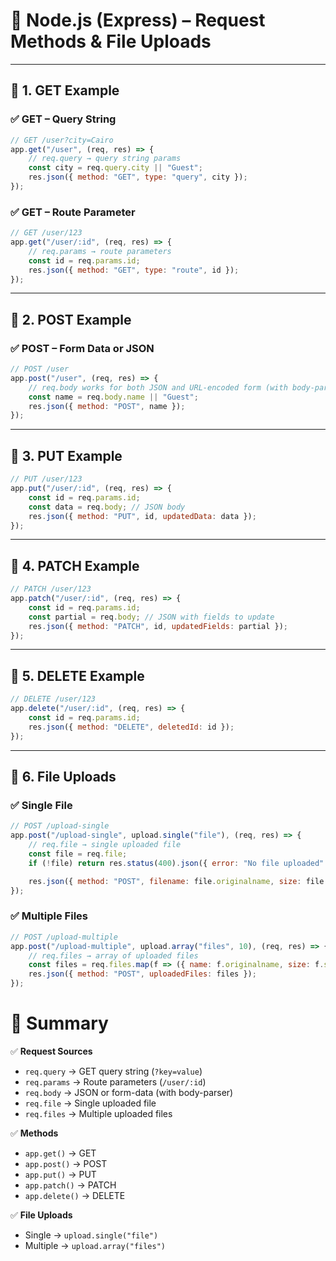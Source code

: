 # 📒 Node.js (Express) – Request Methods & File Uploads

---

## 🔹 1. GET Example

### ✅ GET – Query String

```js
// GET /user?city=Cairo
app.get("/user", (req, res) => {
    // req.query → query string params
    const city = req.query.city || "Guest";
    res.json({ method: "GET", type: "query", city });
});
```

### ✅ GET – Route Parameter

```js
// GET /user/123
app.get("/user/:id", (req, res) => {
    // req.params → route parameters
    const id = req.params.id;
    res.json({ method: "GET", type: "route", id });
});
```

---

## 🔹 2. POST Example

### ✅ POST – Form Data or JSON

```js
// POST /user
app.post("/user", (req, res) => {
    // req.body works for both JSON and URL-encoded form (with body-parser)
    const name = req.body.name || "Guest";
    res.json({ method: "POST", name });
});
```

---

## 🔹 3. PUT Example

```js
// PUT /user/123
app.put("/user/:id", (req, res) => {
    const id = req.params.id;
    const data = req.body; // JSON body
    res.json({ method: "PUT", id, updatedData: data });
});
```

---

## 🔹 4. PATCH Example

```js
// PATCH /user/123
app.patch("/user/:id", (req, res) => {
    const id = req.params.id;
    const partial = req.body; // JSON with fields to update
    res.json({ method: "PATCH", id, updatedFields: partial });
});
```

---

## 🔹 5. DELETE Example

```js
// DELETE /user/123
app.delete("/user/:id", (req, res) => {
    const id = req.params.id;
    res.json({ method: "DELETE", deletedId: id });
});
```

---

## 🔹 6. File Uploads

### ✅ Single File

```js
// POST /upload-single
app.post("/upload-single", upload.single("file"), (req, res) => {
    // req.file → single uploaded file
    const file = req.file;
    if (!file) return res.status(400).json({ error: "No file uploaded" });

    res.json({ method: "POST", filename: file.originalname, size: file.size });
});
```

### ✅ Multiple Files

```js
// POST /upload-multiple
app.post("/upload-multiple", upload.array("files", 10), (req, res) => {
    // req.files → array of uploaded files
    const files = req.files.map(f => ({ name: f.originalname, size: f.size }));
    res.json({ method: "POST", uploadedFiles: files });
});
```

# 📝 Summary

✅ **Request Sources**

* `req.query` → GET query string (`?key=value`)
* `req.params` → Route parameters (`/user/:id`)
* `req.body` → JSON or form-data (with body-parser)
* `req.file` → Single uploaded file
* `req.files` → Multiple uploaded files

✅ **Methods**

* `app.get()` → GET
* `app.post()` → POST
* `app.put()` → PUT
* `app.patch()` → PATCH
* `app.delete()` → DELETE

✅ **File Uploads**

* Single → `upload.single("file")`
* Multiple → `upload.array("files")`
